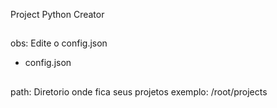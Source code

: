 Project Python Creator

##
obs: Edite o config.json
- config.json 

##
path: Diretorio onde fica seus projetos 
exemplo:
/root/projects

